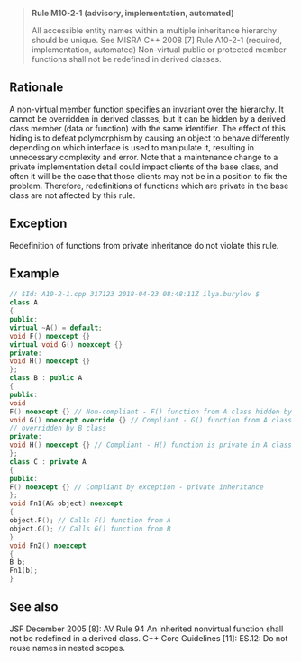 > **Rule M10-2-1 (advisory, implementation, automated)**
>
> All accessible entity names within a multiple inheritance hierarchy
> should be unique.
> See MISRA C++ 2008 [7]
> Rule A10-2-1 (required, implementation, automated) Non-virtual public or
> protected member functions shall not be redefined in derived classes.

## Rationale

A non-virtual member function specifies an invariant over the hierarchy. It cannot be
overridden in derived classes, but it can be hidden by a derived class member (data
or function) with the same identifier. The effect of this hiding is to defeat
polymorphism by causing an object to behave differently depending on which
interface is used to manipulate it, resulting in unnecessary complexity and error.
Note that a maintenance change to a private implementation detail could impact
clients of the base class, and often it will be the case that those clients may not be in
a position to fix the problem. Therefore, redefinitions of functions which are private in
the base class are not affected by this rule.

## Exception

Redefinition of functions from private inheritance do not violate this rule.

## Example

```cpp
// $Id: A10-2-1.cpp 317123 2018-04-23 08:48:11Z ilya.burylov $
class A
{
public:
virtual ~A() = default;
void F() noexcept {}
virtual void G() noexcept {}
private:
void H() noexcept {}
};
class B : public A
{
public:
void
F() noexcept {} // Non-compliant - F() function from A class hidden by B class
void G() noexcept override {} // Compliant - G() function from A class
// overridden by B class
private:
void H() noexcept {} // Compliant - H() function is private in A class
};
class C : private A
{
public:
F() noexcept {} // Compliant by exception - private inheritance
};
void Fn1(A& object) noexcept
{
object.F(); // Calls F() function from A
object.G(); // Calls G() function from B
}
void Fn2() noexcept
{
B b;
Fn1(b);
}

```

## See also

JSF December 2005 [8]: AV Rule 94 An inherited nonvirtual function shall not
be redefined in a derived class.
C++ Core Guidelines [11]: ES.12: Do not reuse names in nested scopes.
